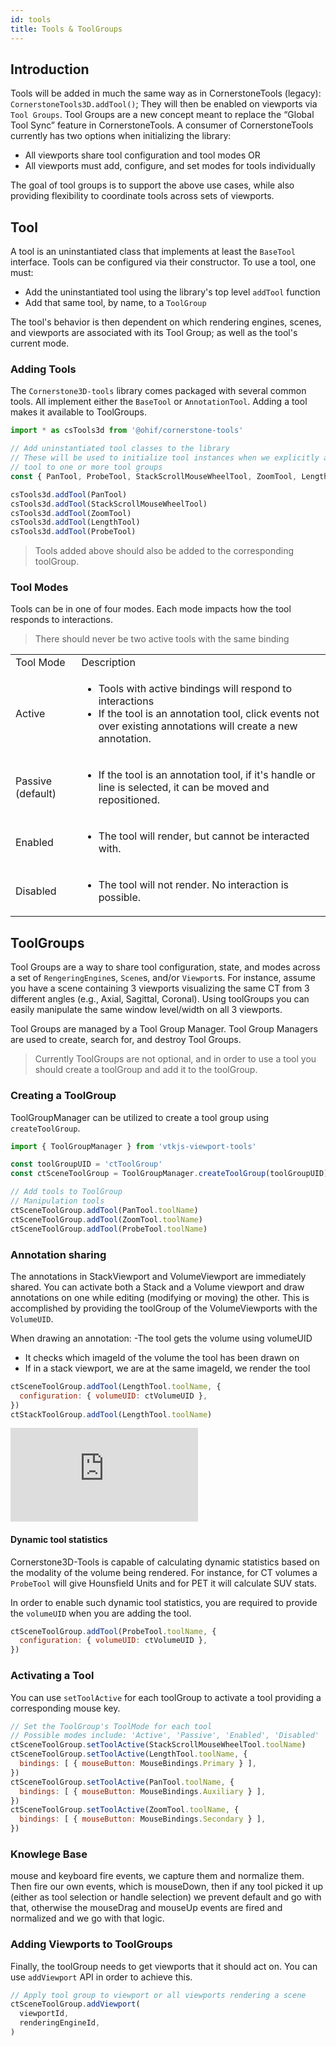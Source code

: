 ```yaml
---
id: tools
title: Tools & ToolGroups
---
```


## Introduction

Tools will be added in much the same way as in CornerstoneTools (legacy): `CornerstoneTools3D.addTool()`; They will then be enabled on viewports via `Tool Groups`. Tool Groups are a new concept meant to replace the “Global Tool Sync” feature in CornerstoneTools. A consumer of CornerstoneTools currently has two options when initializing the library:

- All viewports share tool configuration and tool modes OR
- All viewports must add, configure, and set modes for tools individually

The goal of tool groups is to support the above use cases, while also providing flexibility to coordinate tools across sets of viewports.



## Tool

A tool is an uninstantiated class that implements at least the `BaseTool` interface.
Tools can be configured via their constructor. To use a tool, one must:

- Add the uninstantiated tool using the library's top level `addTool` function
- Add that same tool, by name, to a `ToolGroup`

The tool's behavior is then dependent on which rendering engines, scenes,
and viewports are associated with its Tool Group; as well as the tool's current
mode.

### Adding Tools

The `Cornerstone3D-tools` library comes packaged with several common tools. All implement either
the `BaseTool` or `AnnotationTool`. Adding a tool makes it available to ToolGroups.


```js
import * as csTools3d from '@ohif/cornerstone-tools'

// Add uninstantiated tool classes to the library
// These will be used to initialize tool instances when we explicitly add each
// tool to one or more tool groups
const { PanTool, ProbeTool, StackScrollMouseWheelTool, ZoomTool, LengthTool } = csTools3d

csTools3d.addTool(PanTool)
csTools3d.addTool(StackScrollMouseWheelTool)
csTools3d.addTool(ZoomTool)
csTools3d.addTool(LengthTool)
csTools3d.addTool(ProbeTool)
```

> Tools added above should also be added to the corresponding toolGroup.


### Tool Modes

Tools can be in one of four modes. Each mode impacts how the tool responds to
interactions.

> There should never be two active tools with the same binding


<table>
  <tr>
    <td>Tool Mode</td>
    <td>Description</td>
  </tr>
  <tr>
    <td>Active</td>
    <td>
      <ul>
        <li>Tools with active bindings will respond to interactions</li>
        <li>If the tool is an annotation tool, click events not over existing annotations
  will create a new annotation.</li>
      </ul>
    </td>
  </tr>
  <tr>
    <td>Passive (default)</td>
    <td>
      <ul>
        <li>If the tool is an annotation tool, if it's handle or line is selected, it
    can be moved and repositioned.</li>
      </ul>
    </td>
  </tr>
  <tr>
    <td>Enabled</td>
    <td>
      <ul>
        <li>The tool will render, but cannot be interacted with.</li>
      </ul>
    </td>
  </tr>
  <tr>
    <td>Disabled</td>
    <td>
      <ul>
        <li>The tool will not render. No interaction is possible.</li>
      </ul>
    </td>
  </tr>
</table>


## ToolGroups

Tool Groups are a way to share tool configuration, state, and modes across
a set of `RengeringEngine`s, `Scene`s, and/or `Viewport`s.
For instance, assume you have a scene containing 3 viewports visualizing the same CT from 3 different angles (e.g., Axial, Sagittal, Coronal). Using toolGroups you can easily manipulate the same window level/width on all 3 viewports.

Tool Groups are managed
by a Tool Group Manager. Tool Group Managers are used to create, search for, and
destroy Tool Groups.

> Currently ToolGroups are not optional, and in order to use a tool you should create a toolGroup and add it to the toolGroup.

### Creating a ToolGroup
ToolGroupManager can be utilized to create a tool group using `createToolGroup`.

```js
import { ToolGroupManager } from 'vtkjs-viewport-tools'

const toolGroupUID = 'ctToolGroup'
const ctSceneToolGroup = ToolGroupManager.createToolGroup(toolGroupUID)

// Add tools to ToolGroup
// Manipulation tools
ctSceneToolGroup.addTool(PanTool.toolName)
ctSceneToolGroup.addTool(ZoomTool.toolName)
ctSceneToolGroup.addTool(ProbeTool.toolName)
```

### Annotation sharing
The annotations in StackViewport and VolumeViewport are immediately shared.
You can activate both a Stack and a Volume viewport and draw annotations on
one while editing (modifying or moving) the other. This is accomplished by
providing the toolGroup of the VolumeViewports with the `VolumeUID`.

When drawing an annotation:
-The tool gets the volume using volumeUID
- It checks which imageId of the volume the tool has been drawn on
- If in a stack viewport, we are at the same imageId, we render the tool

```js
ctSceneToolGroup.addTool(LengthTool.toolName, {
  configuration: { volumeUID: ctVolumeUID },
})
ctStackToolGroup.addTool(LengthTool.toolName)
```

<div style={{padding:"56.25% 0 0 0", position:"relative"}}>
    <iframe src="https://player.vimeo.com/video/601943316?badge=0&amp;autopause=0&amp;player_id=0&amp;app_id=58479&amp;h=a6f3ee6e3d" frameBorder="0" allow="autoplay; fullscreen; picture-in-picture" allowFullScreen style= {{ position:"absolute",top:0,left:0,width:"100%",height:"100%"}} title="annotation-report"></iframe>
</div>


#### Dynamic tool statistics
Cornerstone3D-Tools is capable of calculating dynamic statistics based on the modality of the volume being rendered. For instance, for CT volumes a `ProbeTool` will give Hounsfield Units and for PET it will calculate SUV stats.

In order to enable such dynamic tool statistics, you are required to provide the `volumeUID` when you are adding the tool.

```js
ctSceneToolGroup.addTool(ProbeTool.toolName, {
  configuration: { volumeUID: ctVolumeUID },
})
```




### Activating a Tool
You can use `setToolActive` for each toolGroup to activate a tool providing a corresponding mouse key.


```js
// Set the ToolGroup's ToolMode for each tool
// Possible modes include: 'Active', 'Passive', 'Enabled', 'Disabled'
ctSceneToolGroup.setToolActive(StackScrollMouseWheelTool.toolName)
ctSceneToolGroup.setToolActive(LengthTool.toolName, {
  bindings: [ { mouseButton: MouseBindings.Primary } ],
})
ctSceneToolGroup.setToolActive(PanTool.toolName, {
  bindings: [ { mouseButton: MouseBindings.Auxiliary } ],
})
ctSceneToolGroup.setToolActive(ZoomTool.toolName, {
  bindings: [ { mouseButton: MouseBindings.Secondary } ],
})
```


### Knowlege Base
mouse and keyboard fire events, we capture them and normalize them. Then fire our own events,
which is mouseDown, then if any tool picked it up (either as tool selection or handle selection)
we prevent default and go with that, otherwise the mouseDrag and mouseUp events are fired
and normalized and we go with that logic.



### Adding Viewports to ToolGroups
Finally, the toolGroup needs to get viewports that it should act on. You can use `addViewport` API in order to achieve this.



```js
// Apply tool group to viewport or all viewports rendering a scene
ctSceneToolGroup.addViewport(
  viewportId,
  renderingEngineId,
)
```
